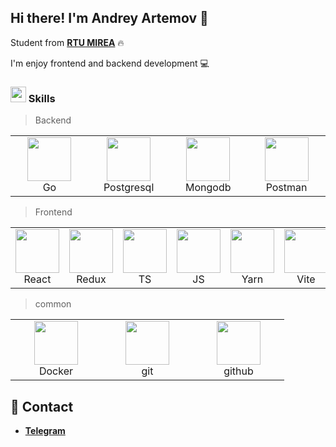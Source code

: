 ## Hi there! I'm Andrey Artemov 👋

Student from **[RTU MIREA](https://www.mirea.ru/)** 🔥

I'm enjoy frontend and backend development 💻


### <img src="https://media2.giphy.com/media/QssGEmpkyEOhBCb7e1/giphy.gif?cid=ecf05e47a0n3gi1bfqntqmob8g9aid1oyj2wr3ds3mg700bl&rid=giphy.gif" width ="25"><b> Skills</b>


> Backend
<table  style="width: 100%">
    <td align="center" width="130" height="90">
      <a href="https://skillicons.dev">
        <img src="https://skillicons.dev/icons?i=go" width="70" />
        </a>
      <br>Go
    </td>
    <td align="center" width="130" height="90">
      <a href="https://skillicons.dev">
        <img src="https://skillicons.dev/icons?i=postgresql" width="70" />
        </a>
      <br>Postgresql
    </td>
    <td align="center" width="130" height="90">
      <a href="https://skillicons.dev">
        <img src="https://skillicons.dev/icons?i=mongodb" width="70" />
        </a>
      <br>Mongodb
    </td>
    <td align="center" width="130" height="90">
      <a href="https://skillicons.dev">
        <img src="https://skillicons.dev/icons?i=postman" width="70" />
        </a>
      <br>Postman
    </td>
</table>

> Frontend
<table  style="width: 100%">
    <td align="center" width="130" height="90">
      <a href="https://skillicons.dev">
        <img src="https://skillicons.dev/icons?i=react" width="70" />
        </a>
      <br>React
    </td>
    <td align="center" width="130" height="90">
      <a href="https://skillicons.dev">
        <img src="https://skillicons.dev/icons?i=redux" width="70" />
        </a>
      <br>Redux
    </td>
    <td align="center" width="130" height="90">
      <a href="https://skillicons.dev">
        <img src="https://skillicons.dev/icons?i=ts" width="70" />
        </a>
      <br>TS
    </td>
    <td align="center" width="130" height="90">
      <a href="https://skillicons.dev">
        <img src="https://skillicons.dev/icons?i=js" width="70" />
        </a>
      <br>JS
    </td>
    <td align="center" width="130" height="90">
      <a href="https://skillicons.dev">
        <img src="https://skillicons.dev/icons?i=yarn" width="70" />
        </a>
      <br>Yarn
    </td>
    <td align="center" width="130" height="90">
      <a href="https://skillicons.dev">
        <img src="https://skillicons.dev/icons?i=vite" width="70" />
        </a>
      <br>Vite
    </td>
    

    
</table>


> common
<table  style="width: 100%">
    <td align="center" width="130" height="90">
      <a href="https://skillicons.dev">
        <img src="https://skillicons.dev/icons?i=docker" width="70" />
        </a>
      <br>Docker
    </td>
    <td align="center" width="130" height="90">
      <a href="https://skillicons.dev">
        <img src="https://skillicons.dev/icons?i=git" width="70" />
        </a>
      <br>git
    </td>
    <td align="center" width="130" height="90">
      <a href="https://skillicons.dev">
        <img src="https://skillicons.dev/icons?i=github" width="70" />
        </a>
      <br>github
    </td>
</table>


## 📱 Contact
-   **[Telegram](https://t.me/Whoops0_o)**
